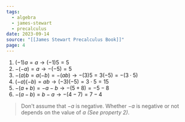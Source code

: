 ```yaml
---
tags:
  - algebra
  - james-stewart
  - precalculus
date: 2023-09-14
source: "[[James Stewart Precalculus Book]]"
page: 4
---
```

1. $(-1)a = a \rightarrow (-1)5 = 5$ 
2. $-(-a) =a \rightarrow -(-5) = 5$ 
3. $-(a)b = a(-b) =-(ab) \rightarrow -(3)5 = 3(-5) = -(3\cdot5)$    
4. $(-a)(-b) = ab \rightarrow (-3)(-5) = 3\cdot5 = 15$ 
5. $-(a+b) = -a -b \rightarrow -(5+8) = -5-8$ 
6. $-(a-b) = b - a \rightarrow -(4-7) = 7-4$ 

> Don't assume that $-a$ is negative. Whether $-a$ is negative or not depends on the value of $a$ *(See property 2)*.